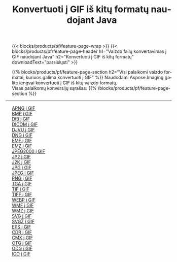﻿---
title: Konvertuoti į GIF iš kitų formatų naudojant Java 
weight: 3920
url: /lt/java/conversion/to/gif 
lang: lt
langdirlevel: 2
locales: zh-hans,ja,it,ru,de,es,fr,nl,id,lt,pl,pt,vi,tr,ko,zh-hant,ar,hi,th,sv,cs,uk,he
description: Naudodami Aspose.Imaging galite lengvai konvertuoti į GIF iš kitų formatų
---

{{< blocks/products/pf/feature-page-wrap >}}
{{< blocks/products/pf/feature-page-header h1="Vaizdo failų konvertavimas į GIF naudojant Java" h2="Konvertuoti į GIF iš kitų formatų" downloadText="parsisiųsti" >}}


{{% blocks/products/pf/feature-page-section  h2="Visi palaikomi vaizdo formatai, kuriuos galima konvertuoti į GIF" %}}
Naudodami Aspose.Imaging galite lengvai konvertuoti į GIF iš kitų vaizdo formatų.
<br/>
Visas palaikomų konversijų sąrašas:
{{% /blocks/products/pf/feature-page-section %}}
<div class="container-fluid productfamilypage bg-gray">
    <div class="convertypes bg-gray agp-content section">
        <div class="container">
		<hr style="margin-left:-20px;"/>
		<div class="row other-converters">
		    <div class='col-md-2 other-converter remove-lp remove-rp'><a href="/imaging/lt/java/conversion/apng-to-gif" >APNG į GIF</a></div>
<div class='col-md-2 other-converter remove-lp remove-rp'><a href="/imaging/lt/java/conversion/bmp-to-gif" >BMP į GIF</a></div>
<div class='col-md-2 other-converter remove-lp remove-rp'><a href="/imaging/lt/java/conversion/dib-to-gif" >DIB į GIF</a></div>
<div class='col-md-2 other-converter remove-lp remove-rp'><a href="/imaging/lt/java/conversion/dicom-to-gif" >DICOM į GIF</a></div>
<div class='col-md-2 other-converter remove-lp remove-rp'><a href="/imaging/lt/java/conversion/djvu-to-gif" >DJVU į GIF</a></div>
<div class='col-md-2 other-converter remove-lp remove-rp'><a href="/imaging/lt/java/conversion/dng-to-gif" >DNG į GIF</a></div>
<div class='col-md-2 other-converter remove-lp remove-rp'><a href="/imaging/lt/java/conversion/emf-to-gif" >EMF į GIF</a></div>
<div class='col-md-2 other-converter remove-lp remove-rp'><a href="/imaging/lt/java/conversion/emz-to-gif" >EMZ į GIF</a></div>
<div class='col-md-2 other-converter remove-lp remove-rp'><a href="/imaging/lt/java/conversion/jpeg2000-to-gif" >JPEG2000 į GIF</a></div>
<div class='col-md-2 other-converter remove-lp remove-rp'><a href="/imaging/lt/java/conversion/jp2-to-gif" >JP2 į GIF</a></div>
<div class='col-md-2 other-converter remove-lp remove-rp'><a href="/imaging/lt/java/conversion/j2k-to-gif" >J2K į GIF</a></div>
<div class='col-md-2 other-converter remove-lp remove-rp'><a href="/imaging/lt/java/conversion/jpg-to-gif" >JPG į GIF</a></div>
<div class='col-md-2 other-converter remove-lp remove-rp'><a href="/imaging/lt/java/conversion/jpeg-to-gif" >JPEG į GIF</a></div>
<div class='col-md-2 other-converter remove-lp remove-rp'><a href="/imaging/lt/java/conversion/png-to-gif" >PNG į GIF</a></div>
<div class='col-md-2 other-converter remove-lp remove-rp'><a href="/imaging/lt/java/conversion/tga-to-gif" >TGA į GIF</a></div>
<div class='col-md-2 other-converter remove-lp remove-rp'><a href="/imaging/lt/java/conversion/tif-to-gif" >TIF į GIF</a></div>
<div class='col-md-2 other-converter remove-lp remove-rp'><a href="/imaging/lt/java/conversion/tiff-to-gif" >TIFF į GIF</a></div>
<div class='col-md-2 other-converter remove-lp remove-rp'><a href="/imaging/lt/java/conversion/webp-to-gif" >WEBP į GIF</a></div>
<div class='col-md-2 other-converter remove-lp remove-rp'><a href="/imaging/lt/java/conversion/wmf-to-gif" >WMF į GIF</a></div>
<div class='col-md-2 other-converter remove-lp remove-rp'><a href="/imaging/lt/java/conversion/wmz-to-gif" >WMZ į GIF</a></div>
<div class='col-md-2 other-converter remove-lp remove-rp'><a href="/imaging/lt/java/conversion/svg-to-gif" >SVG į GIF</a></div>
<div class='col-md-2 other-converter remove-lp remove-rp'><a href="/imaging/lt/java/conversion/svgz-to-gif" >SVGZ į GIF</a></div>
<div class='col-md-2 other-converter remove-lp remove-rp'><a href="/imaging/lt/java/conversion/eps-to-gif" >EPS į GIF</a></div>
<div class='col-md-2 other-converter remove-lp remove-rp'><a href="/imaging/lt/java/conversion/cdr-to-gif" >CDR į GIF</a></div>
<div class='col-md-2 other-converter remove-lp remove-rp'><a href="/imaging/lt/java/conversion/cmx-to-gif" >CMX į GIF</a></div>
<div class='col-md-2 other-converter remove-lp remove-rp'><a href="/imaging/lt/java/conversion/otg-to-gif" >OTG į GIF</a></div>
<div class='col-md-2 other-converter remove-lp remove-rp'><a href="/imaging/lt/java/conversion/odg-to-gif" >ODG į GIF</a></div>
<div class='col-md-2 other-converter remove-lp remove-rp'><a href="/imaging/lt/java/conversion/ico-to-gif" >ICO į GIF</a></div>
                </div>
        </div>
    </div>
</div>
<br/>

